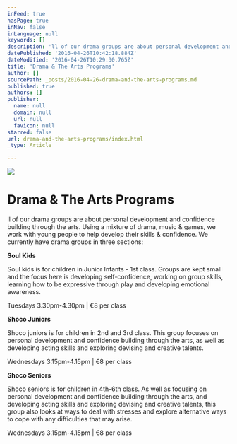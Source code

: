 ```yaml
---
inFeed: true
hasPage: true
inNav: false
inLanguage: null
keywords: []
description: 'll of our drama groups are about personal development and confidence building through the arts. Using a mixture of drama, music & games, we work with young people to help develop their skills & confidence. We currently have drama groups in three sections:'
datePublished: '2016-04-26T10:42:18.884Z'
dateModified: '2016-04-26T10:29:30.765Z'
title: 'Drama & The Arts Programs'
author: []
sourcePath: _posts/2016-04-26-drama-and-the-arts-programs.md
published: true
authors: []
publisher:
  name: null
  domain: null
  url: null
  favicon: null
starred: false
url: drama-and-the-arts-programs/index.html
_type: Article

---
```

![](https://the-grid-user-content.s3-us-west-2.amazonaws.com/5566ac3e-9c2a-4179-a383-9b1117752a82.jpg)

# Drama & The Arts Programs

ll of our drama groups are about personal development and confidence building through the arts. Using a mixture of drama, music & games, we work with young people to help develop their skills & confidence. We currently have drama groups in three sections:

**Soul Kids**

Soul kids is for children in Junior Infants - 1st class. Groups are kept small and the focus here is developing self-confidence, working on group skills, learning how to be expressive through play and developing emotional awareness. 

Tuesdays 3.30pm-4.30pm | €8 per class

**Shoco Juniors**

Shoco juniors is for children in 2nd and 3rd class. This group focuses on personal development and confidence building through the arts, as well as developing acting skills and exploring devising and creative talents. 

Wednesdays 3.15pm-4.15pm | €8 per class

**Shoco Seniors**

Shoco seniors is for children in 4th-6th class. As well as focusing on personal development and confidence building through the arts, and developing acting skills and exploring devising and creative talents, this group also looks at ways to deal with stresses and explore alternative ways to cope with any difficulties that may arise. 

Wednesdays 3.15pm-4.15pm | €8 per class